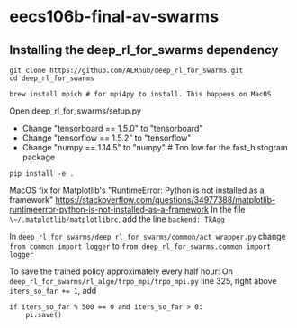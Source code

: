 # eecs106b-final-av-swarms

## Installing the deep_rl_for_swarms dependency

```
git clone https://github.com/ALRhub/deep_rl_for_swarms.git
cd deep_rl_for_swarms
```

```
brew install mpich # for mpi4py to install. This happens on MacOS
```

Open deep_rl_for_swarms/setup.py
- Change "tensorboard == 1.5.0" to "tensorboard"
- Change "tensorflow == 1.5.2" to "tensorflow"
- Change "numpy == 1.14.5" to "numpy" # Too low for the fast_histogram package

```
pip install -e .
```

MacOS fix for Matplotlib's "RuntimeError: Python is not installed as a framework"
https://stackoverflow.com/questions/34977388/matplotlib-runtimeerror-python-is-not-installed-as-a-framework
In the file `\~/.matplotlib/matplotlibrc`, add the line `backend: TkAgg`

In `deep_rl_for_swarms/deep_rl_for_swarms/common/act_wrapper.py` change
`from common import logger` to `from deep_rl_for_swarms.common import logger`

To save the trained policy approximately every half hour:
On `deep_rl_for_swarms/rl_algo/trpo_mpi/trpo_mpi.py` line 325, right above `iters_so_far += 1`, add

```
if iters_so_far % 500 == 0 and iters_so_far > 0:
    pi.save()
```
